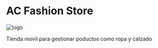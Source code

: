 # AC Fashion Store

![logo](https://github.com/VictorArdila/AC-Fashion-Store/assets/89551043/71145dbe-bff5-43b1-ac1f-c606bbd0aead)

Tienda movil para gestionar poductos como ropa y calzado
